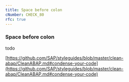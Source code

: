 ```yaml
---
title: Space before colon
cNumber: CHECK_80
rfc: true
---
```


### Space before colon
todo

[https://github.com/SAP/styleguides/blob/master/clean-abap/CleanABAP.md#condense-your-code](https://github.com/SAP/styleguides/blob/master/clean-abap/CleanABAP.md#condense-your-code)
